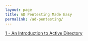 ```yaml
---
layout: page
title: AD Pentesting Made Easy
permalink: /ad-pentesting/
---
```

[1 - An Introduction to Active Directory]



[1 - An Introduction to Active Directory]: https://hok.ninja/2019/08/05/ad-introduction
